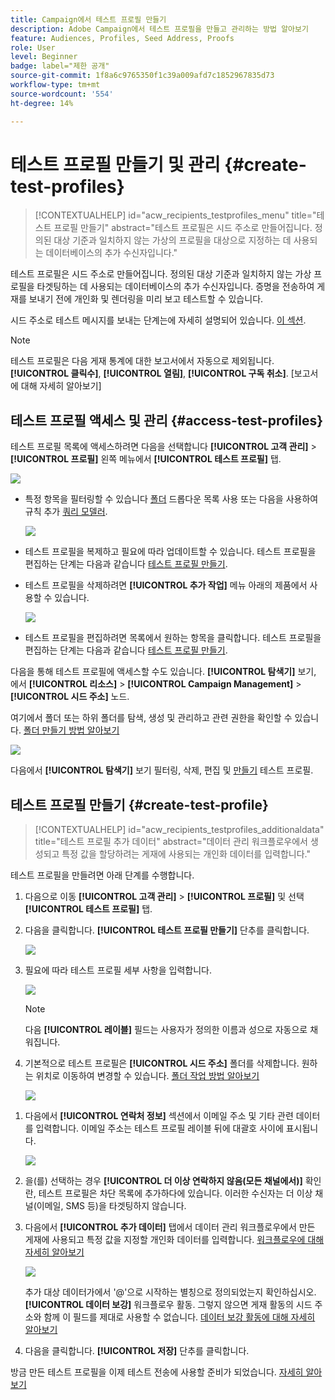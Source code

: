 ```yaml
---
title: Campaign에서 테스트 프로필 만들기
description: Adobe Campaign에서 테스트 프로필을 만들고 관리하는 방법 알아보기
feature: Audiences, Profiles, Seed Address, Proofs
role: User
level: Beginner
badge: label="제한 공개"
source-git-commit: 1f8a6c9765350f1c39a009afd7c1852967835d73
workflow-type: tm+mt
source-wordcount: '554'
ht-degree: 14%

---
```


# 테스트 프로필 만들기 및 관리 {#create-test-profiles}

>[!CONTEXTUALHELP]
>id="acw_recipients_testprofiles_menu"
>title="테스트 프로필 만들기"
>abstract="테스트 프로필은 시드 주소로 만들어집니다. 정의된 대상 기준과 일치하지 않는 가상의 프로필을 대상으로 지정하는 데 사용되는 데이터베이스의 추가 수신자입니다."

테스트 프로필은 시드 주소로 만들어집니다. 정의된 대상 기준과 일치하지 않는 가상 프로필을 타겟팅하는 데 사용되는 데이터베이스의 추가 수신자입니다. 증명을 전송하여 게재를 보내기 전에 개인화 및 렌더링을 미리 보고 테스트할 수 있습니다.

<!--Learn more on test profiles in the [Campaign v8 (client console) documentation](https://experienceleague.adobe.com/docs/campaign/campaign-v8/audience/add-profiles/test-profiles.html){target="_blank"}.-->

시드 주소로 테스트 메시지를 보내는 단계는에 자세히 설명되어 있습니다. [이 섹션](../preview-test/test-deliveries.md#test-profiles).

>[!NOTE]
>
>테스트 프로필은 다음 게재 통계에 대한 보고서에서 자동으로 제외됩니다. **[!UICONTROL 클릭수]**, **[!UICONTROL 열림]**, **[!UICONTROL 구독 취소]**. [보고서에 대해 자세히 알아보기]

## 테스트 프로필 액세스 및 관리 {#access-test-profiles}

테스트 프로필 목록에 액세스하려면 다음을 선택합니다 **[!UICONTROL 고객 관리]** > **[!UICONTROL 프로필]** 왼쪽 메뉴에서 **[!UICONTROL 테스트 프로필]** 탭.

![](assets/test-profile-list.png)

* 특정 항목을 필터링할 수 있습니다 [폴더](../get-started/permissions.md#folders) 드롭다운 목록 사용 또는 다음을 사용하여 규칙 추가 [쿼리 모델러](../query/query-modeler-overview.md).

  ![](assets/test-profile-list-filters.png)

* 테스트 프로필을 복제하고 필요에 따라 업데이트할 수 있습니다. 테스트 프로필을 편집하는 단계는 다음과 같습니다 [테스트 프로필 만들기](#create-test-profile).

* 테스트 프로필을 삭제하려면 **[!UICONTROL 추가 작업]** 메뉴 아래의 제품에서 사용할 수 있습니다.

  ![](assets/test-profile-list-delete.png)

* 테스트 프로필을 편집하려면 목록에서 원하는 항목을 클릭합니다. 테스트 프로필을 편집하는 단계는 다음과 같습니다 [테스트 프로필 만들기](#create-test-profile).

다음을 통해 테스트 프로필에 액세스할 수도 있습니다. **[!UICONTROL 탐색기]** 보기, 에서 **[!UICONTROL 리소스]** > **[!UICONTROL Campaign Management]** > **[!UICONTROL 시드 주소]** 노드.

여기에서 폴더 또는 하위 폴더를 탐색, 생성 및 관리하고 관련 권한을 확인할 수 있습니다. [폴더 만들기 방법 알아보기](../get-started/permissions.md#folders)

![](assets/test-profiles-folders.png)

다음에서 **[!UICONTROL 탐색기]** 보기 필터링, 삭제, 편집 및 [만들기](#create-test-profile) 테스트 프로필.

## 테스트 프로필 만들기 {#create-test-profile}

>[!CONTEXTUALHELP]
>id="acw_recipients_testprofiles_additionaldata"
>title="테스트 프로필 추가 데이터"
>abstract="데이터 관리 워크플로우에서 생성되고 특정 값을 할당하려는 게재에 사용되는 개인화 데이터를 입력합니다."

테스트 프로필을 만들려면 아래 단계를 수행합니다.

1. 다음으로 이동 **[!UICONTROL 고객 관리]** > **[!UICONTROL 프로필]** 및 선택 **[!UICONTROL 테스트 프로필]** 탭.

1. 다음을 클릭합니다. **[!UICONTROL 테스트 프로필 만들기]** 단추를 클릭합니다.

   ![](assets/test-profile-create.png)

1. 필요에 따라 테스트 프로필 세부 사항을 입력합니다. <!--Most of the fields are the same as when creating profiles. [Learn more]-->

   ![](assets/test-profile-details.png)

   >[!NOTE]
   >
   >다음 **[!UICONTROL 레이블]** 필드는 사용자가 정의한 이름과 성으로 자동으로 채워집니다.

1. 기본적으로 테스트 프로필은 **[!UICONTROL 시드 주소]** 폴더를 삭제합니다. 원하는 위치로 이동하여 변경할 수 있습니다. [폴더 작업 방법 알아보기](../get-started/permissions.md#folders)

   ![](assets/test-profile-folder.png)

<!--
You do not need to enter all fields of each tab when creating a seed address. Missing personalization elements are entered randomly during delivery analysis. (Not valid?)
-->

1. 다음에서 **[!UICONTROL 연락처 정보]** 섹션에서 이메일 주소 및 기타 관련 데이터를 입력합니다. 이메일 주소는 테스트 프로필 레이블 뒤에 대괄호 사이에 표시됩니다.

   ![](assets/test-profile-address.png)

1. 을(를) 선택하는 경우 **[!UICONTROL 더 이상 연락하지 않음(모든 채널에서)]** 확인란, 테스트 프로필은 차단 목록에 추가하다에 있습니다. 이러한 수신자는 더 이상 채널(이메일, SMS 등)을 타겟팅하지 않습니다.

1. 다음에서 **[!UICONTROL 추가 데이터]** 탭에서 데이터 관리 워크플로우에서 만든 게재에 사용되고 특정 값을 지정할 개인화 데이터를 입력합니다. [워크플로우에 대해 자세히 알아보기](../workflows/gs-workflows.md)

   ![](assets/test-profile-additional-data.png)

   추가 대상 데이터가에서 &#39;@&#39;으로 시작하는 별칭으로 정의되었는지 확인하십시오. **[!UICONTROL 데이터 보강]** 워크플로우 활동. 그렇지 않으면 게재 활동의 시드 주소와 함께 이 필드를 제대로 사용할 수 없습니다. [데이터 보강 활동에 대해 자세히 알아보기](../workflows/activities/enrichment.md)

1. 다음을 클릭합니다. **[!UICONTROL 저장]** 단추를 클릭합니다.

방금 만든 테스트 프로필을 이제 테스트 전송에 사용할 준비가 되었습니다. [자세히 알아보기](../preview-test/test-deliveries.md#test-profiles)

<!--Use test profiles in Direct mail? cf v7/v8-->



